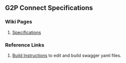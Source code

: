 ## G2P Connect Specifications

### Wiki Pages
1. [Specifications](https://github.com/G2P-Connect/specs/wiki/Home)

### Reference Links
1. [Build Instructions](../build_instructions.md) to edit and build swagger yaml files.
